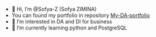 - 👋 Hi, I’m @Sofya-Z (Sofya ZIMINA)
- You can found my portfolio in repository [My-DA-portfolio](https://github.com/Sofya-Z/Sofya-Z/tree/main/My-DA-portfolio)
- 👀 I’m interested in DA and DI for business
- 🌱 I’m currently learning python and PostgreSQL
